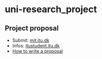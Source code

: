 # uni-research_project

## Project proposal

- Submit: [mit.itu.dk](mit.itu.dk)
- Infos: [itustudent.itu.dk](https://itustudent.itu.dk/study-administration/project-work/register-for-the-project)
- [How to write a proposal](https://dasya.itu.dk/for-students/howto/proposal/)
